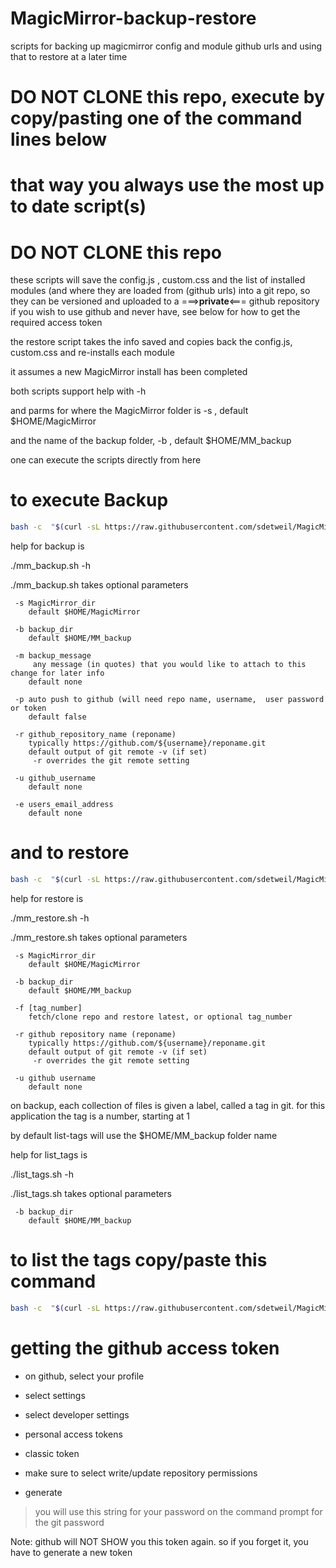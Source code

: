 # MagicMirror-backup-restore
scripts for backing up magicmirror config and module github urls  and using that to restore at a later time

# DO NOT CLONE this repo, execute by copy/pasting one of the command lines below
# that way you always use the most up to date script(s)
# DO NOT CLONE this repo

these scripts will  save the config.js , custom.css and the list of installed modules (and where they are loaded from (github urls)
into a git repo, so they can be versioned and uploaded to a ===>**private**<===  github repository
  if you wish to use github and never have, see below for how to get the required access token

the restore script takes the info saved and copies back the config.js, custom.css  and re-installs each module

it assumes a new MagicMirror install has been completed

both scripts support help with -h

and parms for where the MagicMirror folder is  -s , default $HOME/MagicMirror

and the name of the backup folder, -b , default $HOME/MM_backup

one can execute the scripts directly from here

# to execute Backup
```bash
bash -c  "$(curl -sL https://raw.githubusercontent.com/sdetweil/MagicMirror-backup-restore/main/mm_backup.sh)" with any parms
```



help for backup is

./mm_backup.sh -h

./mm_backup.sh takes optional parameters

	 -s MagicMirror_dir
		default $HOME/MagicMirror

	 -b backup_dir
		default $HOME/MM_backup

	 -m backup_message
		 any message (in quotes) that you would like to attach to this change for later info
		default none

	 -p auto push to github (will need repo name, username,  user password or token
		default false

	 -r github_repository_name (reponame)
		typically https://github.com/${username}/reponame.git
		default output of git remote -v (if set)
		 -r overrides the git remote setting

	 -u github_username
		default none

	 -e users_email_address
		default none
# and to restore
```bash
bash -c  "$(curl -sL https://raw.githubusercontent.com/sdetweil/MagicMirror-backup-restore/main/mm_restore.sh)" with any parms
```

help for restore  is

./mm_restore.sh -h

./mm_restore.sh takes optional parameters

	 -s MagicMirror_dir
		default $HOME/MagicMirror

	 -b backup_dir
		default $HOME/MM_backup

	 -f [tag_number]
		fetch/clone repo and restore latest, or optional tag_number

	 -r github repository name (reponame)
		typically https://github.com/${username}/reponame.git
		default output of git remote -v (if set)
		 -r overrides the git remote setting

	 -u github username
		default none


on backup, each collection of files is given a label, called a tag in git.
for this application the tag is a number, starting at 1

by default list-tags will use the $HOME/MM_backup folder name

help for list_tags  is

./list_tags.sh -h

./list_tags.sh takes optional parameters

	 -b backup_dir
		default $HOME/MM_backup


# to list the tags copy/paste this command
```bash
bash -c  "$(curl -sL https://raw.githubusercontent.com/sdetweil/MagicMirror-backup-restore/main/list_tags.sh)" ??
```

# getting the github access token
* on github, select your profile

* select settings <br>
* select developer settings <br>
* personal access tokens <br>
* classic token <br>
* make sure to select write/update repository permissions <br>
* generate <br>

 >you will use this string for your password on the command prompt for the git password

 Note: github  will NOT SHOW you this token again. so if you forget it, you have to generate a new token
 
